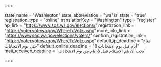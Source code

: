 +++

state_name = "Washington"
state_abbreviation = "wa"
is_state = "true"
registration_type = "online"
translationKey = "Washington"
type = "register"
hp_link = "https://www.sos.wa.gov/elections/"
registration_link = "https://voter.votewa.gov/WhereToVote.aspx"
more_info_link = "https://www.sos.wa.gov/elections/voters/"
confirm_registration_link = "https://voter.votewa.gov/WhereToVote.aspx"
default_ip_deadline = "متاح حتى يوم الانتخابات"
default_online_deadline = "8 أيام قبل يوم الانتخابات"
mail_received_deadline = "يجب أن يتم الاستلام قبل 8 أيام من يوم الانتخابات"

+++